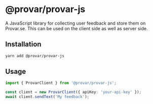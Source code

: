 # @provar/provar-js

A JavaScript library for collecting user feedback and store them on Provar.se. This can be used on the client side as well as server side.

## Installation

```bash
yarn add @provar/provar-js
```

## Usage

```ts
import { ProvarClient } from '@provar/provar-js';

const client = new ProvarClient({ apiKey: 'your-api-key' });
await client.sendText('My feedback');
```
